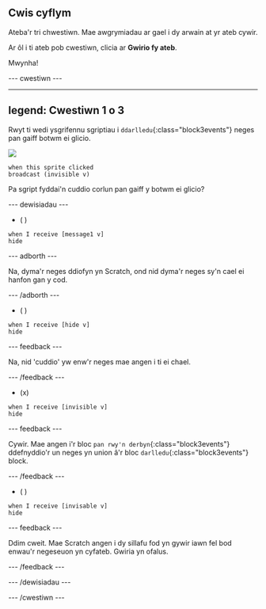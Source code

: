 ## Cwis cyflym

Ateba'r tri chwestiwn. Mae awgrymiadau ar gael i dy arwain at yr ateb cywir.

Ar ôl i ti ateb pob cwestiwn, clicia ar **Gwirio fy ateb**.

Mwynha!

--- cwestiwn ---

---
legend: Cwestiwn 1 o 3
---

Rwyt ti wedi ysgrifennu sgriptiau i `ddarlledu`{:class="block3events"} neges pan gaiff botwm ei glicio.

![](images/button-icon.png)

```blocks3
when this sprite clicked
broadcast (invisible v)
```

Pa sgript fyddai'n cuddio corlun pan gaiff y botwm ei glicio?

--- dewisiadau ---

- ( )

```blocks3
when I receive [message1 v]
hide
```

 --- adborth ---

 Na, dyma'r neges ddiofyn yn Scratch, ond nid dyma'r neges sy'n cael ei hanfon gan y cod.

 --- /adborth ---

- ( )

```blocks3
when I receive [hide v]
hide
```

 --- feedback ---

 Na, nid 'cuddio' yw enw'r neges mae angen i ti ei chael.

 --- /feedback ---

- (x)

```blocks3
when I receive [invisible v]
hide
```

 --- feedback ---

Cywir. Mae angen i'r bloc `pan rwy'n derbyn`{:class="block3events"} ddefnyddio'r un neges yn union â'r bloc `darlledu`{:class="block3events"} block.

 --- /feedback ---

- ( )

```blocks3
when I receive [invisable v]
hide
```

 --- feedback ---

 Ddim cweit. Mae Scratch angen i dy sillafu fod yn gywir iawn fel bod enwau'r negeseuon yn cyfateb. Gwiria yn ofalus.

 --- /feedback ---

--- /dewisiadau ---

--- /cwestiwn ---
